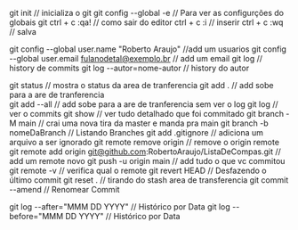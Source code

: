 git init                       // inicializa o git 
git config --global -e         // Para ver as configurções do globais git 
ctrl + c :qa!                 // como sair do editor
ctrl + c :i                   // inserir
ctrl + c :wq                 // salva

git config --global user.name  "Roberto Araujo"     //add um usuarios 
git config --global user.email fulanodetal@exemplo.br  // add um email 
git log                       // history de commits
git log --autor=nome-autor    // history do autor

git status                     // mostra o status da area de tranferencia
git add .                      // add sobe para a are de tranferencia  
git add --all                      // add sobe para a are de tranferencia  sem ver o log
git log                        // ver o commits 
git show                       // ver tudo detalhado que foi commitado
git branch -M main             // crai uma nova tira da master e manda pra main 
git branch -b nomeDaBranch     // Listando Branches
git add .gitignore             // adiciona um arquivo a ser ignorado
git remote remove origin       // remove o origin remote
git remote add origin git@github.com:RobertoAraujo/ListaDeCompas.git // add um remote novo
git push -u origin main       // add tudo o que vc commitou
git remote -v                 // verifica qual o remote
git revert HEAD               // Desfazendo o último commit
git reset .                   // tirando do stash area de transferencia
git commit --amend            // Renomear Commit
											
git log --after="MMM DD YYYY"    // Histórico por Data
git log --before="MMM DD YYYY" // Histórico por Data